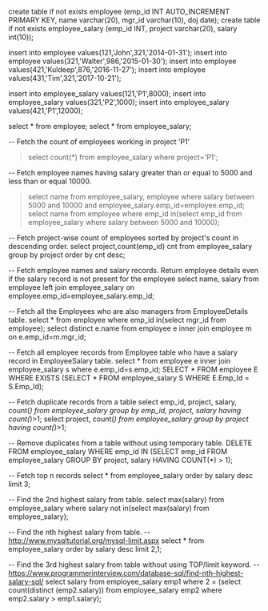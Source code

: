 create table if not exists employee (emp_id INT AUTO_INCREMENT PRIMARY KEY, name varchar(20), mgr_id varchar(10), doj date);
create table if not exists employee_salary (emp_id INT, project varchar(20), salary int(10));

insert into employee values(121,'John',321,'2014-01-31');
insert into employee values(321,'Walter',986,'2015-01-30');
insert into employee values(421,'Kuldeep',876,'2016-11-27');
insert into employee values(431,'Tim',321,'2017-10-21');

insert into employee_salary values(121,'P1',8000);
insert into employee_salary values(321,'P2',1000);
insert into employee_salary values(421,'P1',12000);


select * from employee;
select * from employee_salary;

-- Fetch the count of employees working in project 'P1'
>select count(*) from employee_salary where project='P1';

-- Fetch employee names having salary greater than or equal to 5000 and less than or equal 10000.
>select name from employee_salary, employee where salary between 5000 and 10000 and employee_salary.emp_id=employee.emp_id;
select name from employee where emp_id in(select emp_id from employee_salary where salary between 5000 and 10000);

-- Fetch project-wise count of employees sorted by project's count in descending order.
select project,count(emp_id) cnt from employee_salary group by project order by cnt desc;

-- Fetch employee names and salary records. Return employee details even if the salary record is not present for the employee
select name, salary from employee left join employee_salary on employee.emp_id=employee_salary.emp_id;

-- Fetch all the Employees who are also managers from EmployeeDetails table.
select * from employee where emp_id in(select mgr_id from employee);
select distinct e.name from employee e inner join employee m on e.emp_id=m.mgr_id;

-- Fetch all employee records from Employee table who have a salary record in EmployeeSalary table.
select * from employee e inner join employee_salary s where e.emp_id=s.emp_id;
SELECT * FROM employee E WHERE EXISTS (SELECT * FROM employee_salary S WHERE  E.Emp_Id = S.Emp_Id);

-- Fetch duplicate records from a table
select emp_id, project, salary, count(*) from employee_salary group by emp_id, project, salary having count(*)>1;
select project, count(*) from employee_salary group by project having count(*)>1;

-- Remove duplicates from a table without using temporary table.
DELETE FROM employee_salary WHERE emp_id IN (SELECT emp_id FROM employee_salary GROUP BY project, salary HAVING COUNT(*) > 1);

-- Fetch top n records
select * from employee_salary order by salary desc limit 3;

-- Find the 2nd highest salary from table.
select max(salary) from employee_salary where salary not in(select max(salary) from employee_salary);

-- Find the nth highest salary from table.
-- http://www.mysqltutorial.org/mysql-limit.aspx
select * from employee_salary order by salary desc limit 2,1;

-- Find the 3rd highest salary from table without using TOP/limit keyword.
-- https://www.programmerinterview.com/database-sql/find-nth-highest-salary-sql/
select salary from employee_salary emp1 where 2 = (select count(distinct (emp2.salary)) from employee_salary emp2 where emp2.salary > emp1.salary);


